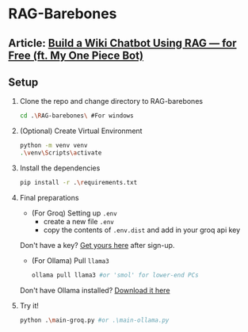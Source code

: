 # RAG-Barebones

## Article: [Build a Wiki Chatbot Using RAG — for Free (ft. My One Piece Bot)](https://medium.com/p/36cdff9005d7)

## Setup

1. Clone the repo and change directory to RAG-barebones

    ```bash
    cd .\RAG-barebones\ #For windows
    ```

2. (Optional) Create Virtual Environment

    ```bash
    python -m venv venv
    .\venv\Scripts\activate
    ```

3. Install the dependencies

    ```bash
    pip install -r .\requirements.txt
    ```

4. Final preparations

    - (For Groq) Setting up `.env`
        - create a new file `.env`
        - copy the contents of `.env.dist` and add in your groq api key

    Don't have a key? [Get yours here](https://console.groq.com/keys) after sign-up.

    - (For Ollama) Pull `llama3`

        ```bash
        ollama pull llama3 #or 'smol' for lower-end PCs
        ```

    Don't have Ollama installed? [Download it here](https://ollama.com/download/windows)

5. Try it!

    ```bash
    python .\main-groq.py #or .\main-ollama.py
    ```
